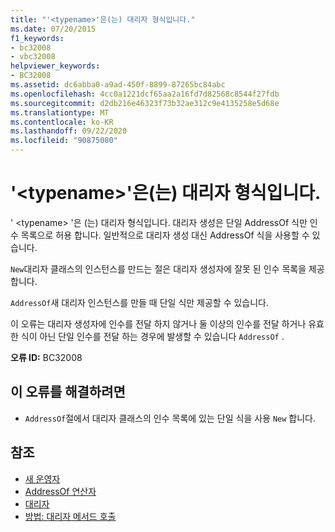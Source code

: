 ```yaml
---
title: "'<typename>'은(는) 대리자 형식입니다."
ms.date: 07/20/2015
f1_keywords:
- bc32008
- vbc32008
helpviewer_keywords:
- BC32008
ms.assetid: dc6abba0-a9ad-450f-8899-87265bc84abc
ms.openlocfilehash: 4cc0a1221dcf65aa2a16fd7d82568c8544f27fdb
ms.sourcegitcommit: d2db216e46323f73b32ae312c9e4135258e5d68e
ms.translationtype: MT
ms.contentlocale: ko-KR
ms.lasthandoff: 09/22/2020
ms.locfileid: "90875080"
---
```

# <a name="typename-is-a-delegate-type"></a>'\<typename>'은(는) 대리자 형식입니다.

' \<typename> '은 (는) 대리자 형식입니다. 대리자 생성은 단일 AddressOf 식만 인수 목록으로 허용 합니다. 일반적으로 대리자 생성 대신 AddressOf 식을 사용할 수 있습니다.  
  
 `New`대리자 클래스의 인스턴스를 만드는 절은 대리자 생성자에 잘못 된 인수 목록을 제공 합니다.  
  
 `AddressOf`새 대리자 인스턴스를 만들 때 단일 식만 제공할 수 있습니다.  
  
 이 오류는 대리자 생성자에 인수를 전달 하지 않거나 둘 이상의 인수를 전달 하거나 유효한 식이 아닌 단일 인수를 전달 하는 경우에 발생할 수 있습니다 `AddressOf` .  
  
 **오류 ID:** BC32008  
  
## <a name="to-correct-this-error"></a>이 오류를 해결하려면  
  
- `AddressOf`절에서 대리자 클래스의 인수 목록에 있는 단일 식을 사용 `New` 합니다.  
  
## <a name="see-also"></a>참조

- [새 운영자](../operators/new-operator.md)
- [AddressOf 연산자](../operators/addressof-operator.md)
- [대리자](../../programming-guide/language-features/delegates/index.md)
- [방법: 대리자 메서드 호출](../../programming-guide/language-features/delegates/how-to-invoke-a-delegate-method.md)
